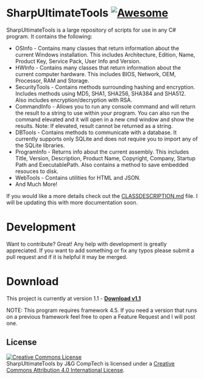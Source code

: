# SharpUltimateTools [![Awesome](https://cdn.rawgit.com/sindresorhus/awesome/d7305f38d29fed78fa85652e3a63e154dd8e8829/media/badge.svg)](https://github.com/sindresorhus/awesome)
SharpUltimateTools is a large repository of scripts for use in any C# program. It contains the following:
- OSInfo - Contains many classes that return information about the current Windows installation. This includes Architecture, Edition, Name, Product Key, Service Pack, User Info and Version.
- HWInfo - Contains many classes that return information about the current computer hardware. This includes BIOS, Network, OEM, Processor, RAM and Storage.
- SecurityTools - Contains methods surrounding hashing and encryption. Includes methods using MD5, SHA1, SHA256, SHA384 and SHA512. Also includes encryption/decryption with RSA.
- CommandInfo - Allows you to run any console command and will return the result to a string to use within your program. You can also run the command elevated and it will open in a new cmd window and show the results. Note: If elevated, result cannot be returned as a string.
- DBTools - Contains methods to communicate with a database. It currently supports only SQLite and does not require you to import any of the SQLite libraries.
- ProgramInfo - Returns info about the current assembly. This includes Title, Version, Description, Product Name, Copyright, Company, Startup Path and ExecutablePath. Also contains a method to save embedded resouces to disk. 
- WebTools - Contains utilities for HTML and JSON.
- And Much More!

If you would like a more details check out the [CLASSDESCRIPTION.md](https://github.com/JGCompTech/SharpUltimateTools/blob/master/CLASSDESCRIPTION.md) file. I will be updating this with more documentation soon.

# Development
Want to contribute? Great!
Any help with development is greatly appreciated. If you want to add something or fix any typos please submit a pull request and if it is helpful it may be merged.

# Download
This project is currently at version 1.1 - **[Download v1.1](https://github.com/JGCompTech/SharpUltimateTools/releases/tag/v1.1)**

NOTE: This program requires framework 4.5. If you need a version that runs on a previous framework feel free to open a Feature Request and I will post one.

License
----

[![Creative Commons License](https://i.creativecommons.org/l/by/4.0/88x31.png)](http://creativecommons.org/licenses/by/4.0/)  
<span xmlns:dct="http://purl.org/dc/terms/" property="dct:title">SharpUltimateTools</span> by <span xmlns:cc="http://creativecommons.org/ns#" property="cc:attributionName">J&G CompTech</span> is licensed under a [Creative Commons Attribution 4.0 International License](http://creativecommons.org/licenses/by/4.0/).
